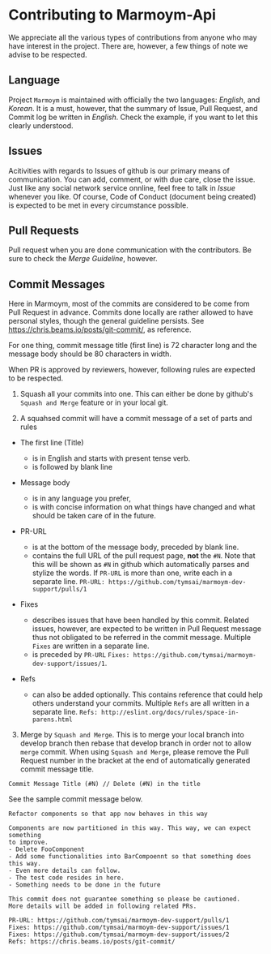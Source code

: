 # Contributing to Marmoym-Api
We appreciate all the various types of contributions from anyone who may have 
interest in the project. There are, however, a few things of note we advise to 
be respected.

## Language
Project `Marmoym` is maintained with officially the two languages: _English_, 
and _Korean_. It is a must, however, that the summary of Issue, Pull Request, 
and Commit log be written in _English_. Check the example, if you want to let 
this clearly understood.

## Issues
Acitivities with regards to Issues of github is our primary means of 
communication. You can add, comment, or with due care, close the issue. 
Just like any social network service onnline, feel free to talk in *Issue* 
whenever you like. Of course, Code of Conduct (document being created) is 
expected to be met in every circumstance possible.

## Pull Requests
Pull request when you are done communication with the contributors. Be sure to 
check the *Merge Guideline*, however.

## Commit Messages
Here in Marmoym, most of the commits are considered to be come from Pull Request
in advance. Commits done locally are rather allowed to have personal styles, 
though the general guideline persists. 
See https://chris.beams.io/posts/git-commit/, as reference. 

For one thing, commit message title (first line) is 72 character long and the 
message body should be 80 characters in width.

When PR is approved by reviewers, however, following rules are expected to be 
respected.

1. Squash all your commits into one. This can either be done by github's 
`Squash and Merge` feature or in your local git.

2. A squahsed commit will have a commit message of a set of parts and rules

- The first line (Title)
  - is in English and starts with present tense verb.
  - is followed by blank line
   
- Message body
  - is in any language you prefer, 
  - is with concise information on what things have changed and what should 
  be taken care of in the future.

- PR-URL
  - is at the bottom of the message body, preceded by blank line. 
  - contains the full URL of the pull request page, **not** the `#N`. 
  Note that this will be shown as `#N` in github which automatically parses 
  and stylize the words. If `PR-URL` is more than one, write each in a 
  separate line.
  `PR-URL: https://github.com/tymsai/marmoym-dev-support/pulls/1`

- Fixes
  - describes issues that have been handled by this commit. Related issues, 
  however, are expected to be written in Pull Request message thus not 
  obligated to be referred in the commit message. Multiple `Fixes` are 
  written in a separate line.
  - is preceded by `PR-URL`
  `Fixes: https://github.com/tymsai/marmoym-dev-support/issues/1`.

- Refs
  - can also be added optionally. This contains reference that could help 
  others understand your commits. Multiple `Refs` are all written in a 
  separate line.
  `Refs: http://eslint.org/docs/rules/space-in-parens.html`

3.  Merge by `Squash and Merge`. This is to merge your local branch into 
develop branch then rebase that develop branch in order not to allow `merge` 
commit. When using `Squash and Merge`, please remove the Pull Request number 
in the bracket at the end of automatically generated commit message title.
```
Commit Message Title (#N) // Delete (#N) in the title
```

See the sample commit message below.
```
Refactor components so that app now behaves in this way

Components are now partitioned in this way. This way, we can expect something
to improve.
- Delete FooComponent
- Add some functionalities into BarCompoennt so that something does this way.
- Even more details can follow.
- The test code resides in here.
- Something needs to be done in the future

This commit does not guarantee something so please be cautioned.
More details will be added in following related PRs.

PR-URL: https://github.com/tymsai/marmoym-dev-support/pulls/1
Fixes: https://github.com/tymsai/marmoym-dev-support/issues/1
Fixes: https://github.com/tymsai/marmoym-dev-support/issues/2
Refs: https://chris.beams.io/posts/git-commit/
```